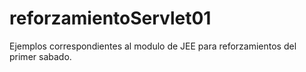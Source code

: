 # reforzamientoServlet01
Ejemplos correspondientes al modulo de JEE para reforzamientos del primer sabado.
